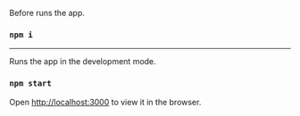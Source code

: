 
Before runs the app.
### `npm i`

----

Runs the app in the development mode.
### `npm start`

Open [http://localhost:3000](http://localhost:3000) to view it in the browser.
